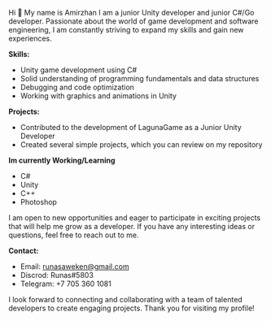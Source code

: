Hi 👋 My name is Amirzhan
I am a junior Unity developer and junior C#/Go developer. Passionate about the world of game development and software engineering, I am constantly striving to expand my skills and gain new experiences.

**Skills:**
- Unity game development using C#
- Solid understanding of programming fundamentals and data structures
- Debugging and code optimization
- Working with graphics and animations in Unity

**Projects:**
- Contributed to the development of LagunaGame as a Junior Unity Developer
- Created several simple projects, which you can review on my repository

**Im currently Working/Learning**
- C#
- Unity
- C++
- Photoshop

I am open to new opportunities and eager to participate in exciting projects that will help me grow as a developer. If you have any interesting ideas or questions, feel free to reach out to me.

**Contact:**
- Email: runasaweken@gmail.com
- Discrod: Runas#5803
- Telegram: +7 705 360 1081

I look forward to connecting and collaborating with a team of talented developers to create engaging projects. Thank you for visiting my profile!


